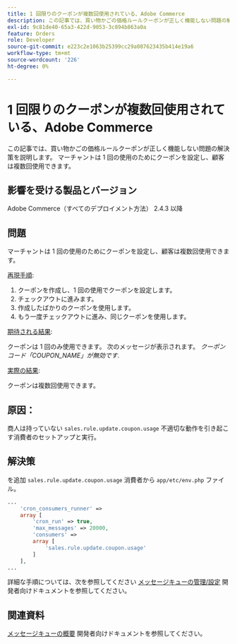 ```yaml
---
title: 1 回限りのクーポンが複数回使用されている、Adobe Commerce
description: この記事では、買い物かごの価格ルールクーポンが正しく機能しない問題の解決策を説明します。 マーチャントは 1 回の使用のためにクーポンを設定し、顧客は複数回使用できます。
exl-id: 9c81de40-65a3-422d-9053-3c894b863a0a
feature: Orders
role: Developer
source-git-commit: e223c2e1063b25399cc29a087623435b414e19a6
workflow-type: tm+mt
source-wordcount: '226'
ht-degree: 0%

---
```


# 1 回限りのクーポンが複数回使用されている、Adobe Commerce

この記事では、買い物かごの価格ルールクーポンが正しく機能しない問題の解決策を説明します。 マーチャントは 1 回の使用のためにクーポンを設定し、顧客は複数回使用できます。


## 影響を受ける製品とバージョン

Adobe Commerce（すべてのデプロイメント方法） 2.4.3 以降

## 問題

マーチャントは 1 回の使用のためにクーポンを設定し、顧客は複数回使用できます。

<u>再現手順</u>:

1. クーポンを作成し、1 回の使用でクーポンを設定します。
1. チェックアウトに進みます。
1. 作成したばかりのクーポンを使用します。
1. もう一度チェックアウトに進み、同じクーポンを使用します。

<u>期待される結果</u>:

クーポンは 1 回のみ使用できます。 次のメッセージが表示されます。 *クーポンコード「COUPON_NAME」が無効です*.

<u>実際の結果</u>:

クーポンは複数回使用できます。


## 原因：

商人は持っていない `sales.rule.update.coupon.usage` 不適切な動作を引き起こす消費者のセットアップと実行。

## 解決策

を追加 `sales.rule.update.coupon.usage` 消費者から `app/etc/env.php` ファイル。

```php
...
    'cron_consumers_runner' =>
    array [
        'cron_run' => true,
        'max_messages' => 20000,
        'consumers' =>
        array [
            'sales.rule.update.coupon.usage'
        ]
    ],
...
```

詳細な手順については、次を参照してください [メッセージキューの管理/設定](https://devdocs.magento.com/guides/v2.4/config-guide/mq/manage-message-queues.html#configuration) 開発者向けドキュメントを参照してください。

## 関連資料

[メッセージキューの概要](https://devdocs.magento.com/guides/v2.4/config-guide/mq/rabbitmq-overview.html) 開発者向けドキュメントを参照してください。

